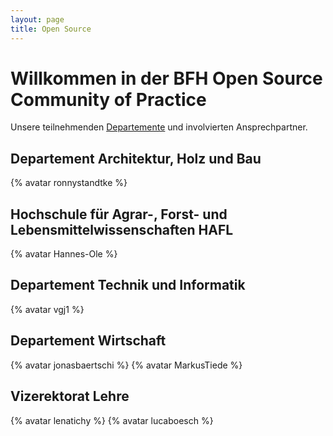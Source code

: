 ```yaml
---
layout: page
title: Open Source
---
```

# Willkommen in der BFH Open Source Community of Practice

Unsere teilnehmenden [Departemente](https://www.bfh.ch/de/ueber-die-bfh/departemente/) und involvierten Ansprechpartner. 

## Departement Architektur, Holz und Bau

{% avatar ronnystandtke %}

## Hochschule für Agrar-, Forst- und Lebensmittelwissenschaften HAFL

{% avatar Hannes-Ole %}

## Departement Technik und Informatik

{% avatar vgj1 %}

## Departement Wirtschaft

{% avatar jonasbaertschi %}
{% avatar MarkusTiede %}

## Vizerektorat Lehre

{% avatar lenatichy %}
{% avatar lucaboesch %}
